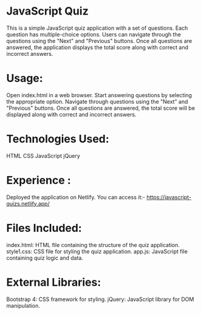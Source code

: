 # JavaScript Quiz
This is a simple JavaScript quiz application with a set of questions. Each question has multiple-choice options. Users can navigate through the questions using the "Next" and "Previous" buttons. Once all questions are answered, the application displays the total score along with correct and incorrect answers.

# Usage:
Open index.html in a web browser.
Start answering questions by selecting the appropriate option.
Navigate through questions using the "Next" and "Previous" buttons.
Once all questions are answered, the total score will be displayed along with correct and incorrect answers.
# Technologies Used:
 HTML
 CSS
 JavaScript
 jQuery

 # Experience :

  Deployed the application on Netlify. You can access it:-   https://javascript-quizs.netlify.app/

# Files Included:
index.html: HTML file containing the structure of the quiz application.
style1.css: CSS file for styling the quiz application.
app.js: JavaScript file containing quiz logic and data.
# External Libraries:
Bootstrap 4: CSS framework for styling.
jQuery: JavaScript library for DOM manipulation.
